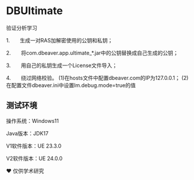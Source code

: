 # DBUltimate

验证分析学习

1.       生成一对RAS加解密使用的公钥和私钥；

2.       将com.dbeaver.app.ultimate_*.jar中的公钥替换成自己生成的公钥；

3.       用自己的私钥生成一个License文件导入；

4.       绕过网络校验。
(1)在hosts文件中配置dbeaver.com的IP为127.0.0.1；
(2)在配置文件dbeaver.ini中设置lm.debug.mode=true的值

## 测试环境

操作系统：Windows11

Java版本：JDK17

V1软件版本：UE 23.3.0


V2软件版本：UE 24.0.0

❤️ 仅供学术研究
